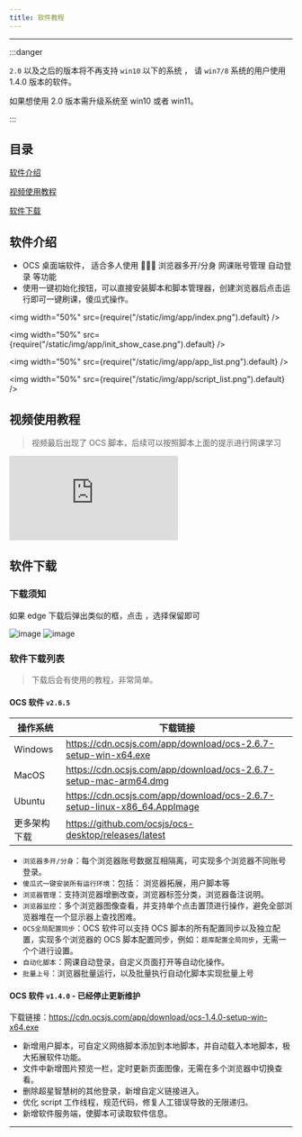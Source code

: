 ```yaml
---
title: 软件教程
---
```


---

:::danger

`2.0` 以及之后的版本将不再支持 `win10` 以下的系统 ， 请 `win7/8` 系统的用户使用 1.4.0 版本的软件。

如果想使用 2.0 版本需升级系统至 win10 或者 win11。

:::

## 目录

[软件介绍](#软件介绍)

[视频使用教程](#视频使用教程)

[软件下载](#软件下载)

## 软件介绍

- OCS 桌面端软件， 适合多人使用 👨‍👧‍👧 浏览器多开/分身 网课账号管理 自动登录 等功能
- 使用一键初始化按钮，可以直接安装脚本和脚本管理器，创建浏览器后点击运行即可一键刷课，傻瓜式操作。

<img width="50%" src={require("/static/img/app/index.png").default} />

<img width="50%" src={require("/static/img/app/init_show_case.png").default} />

<img width="50%" src={require("/static/img/app/app_list.png").default} />

<img width="50%" src={require("/static/img/app/script_list.png").default} />

## 视频使用教程

> 视频最后出现了 OCS 脚本，后续可以按照脚本上面的提示进行网课学习

<iframe
  src="https://cdn.ocsjs.com/app/resources/video/app-use-guide.mp4"
  frameborder="0"
  allow="encrypted-media"
  allowfullscreen="true"
  style={{width:'100%', height: '50vh'}}
>
</iframe>

## 软件下载

### 下载须知

如果 edge 下载后弹出类似的框，点击 ，选择保留即可

![image](https://user-images.githubusercontent.com/50533276/161433046-51cd59a8-9b8c-40de-83ee-936ddbde332d.png)
![image](https://user-images.githubusercontent.com/50533276/161433054-25eb3847-87c5-4908-a012-14c104f4d2fa.png)

### 软件下载列表

> 下载后会有使用的教程，非常简单。

#### OCS 软件 `v2.6.5`

| 操作系统     | 下载链接                                                                 |
| ------------ | ------------------------------------------------------------------------ |
| Windows      | https://cdn.ocsjs.com/app/download/ocs-2.6.7-setup-win-x64.exe           |
| MacOS        | https://cdn.ocsjs.com/app/download/ocs-2.6.7-setup-mac-arm64.dmg         |
| Ubuntu       | https://cdn.ocsjs.com/app/download/ocs-2.6.7-setup-linux-x86_64.AppImage |
| 更多架构下载 | https://github.com/ocsjs/ocs-desktop/releases/latest                     |

- `浏览器多开/分身`：每个浏览器账号数据互相隔离，可实现多个浏览器不同账号登录。
- `傻瓜式一键安装所有运行环境`：包括： 浏览器拓展，用户脚本等
- `浏览器管理`：支持浏览器增删改查，浏览器标签分类，浏览器备注说明。
- `浏览器监控`：多个浏览器图像查看，并支持单个点击置顶进行操作，避免全部浏览器堆在一个显示器上查找困难。
- `OCS全局配置同步`：OCS 软件可以支持 OCS 脚本的所有配置同步以及独立配置，实现多个浏览器的 OCS 脚本配置同步，例如：`题库配置全局同步`，无需一个个进行设置。
- `自动化脚本`：网课自动登录，自定义页面打开等自动化操作。
- `批量上号`：浏览器批量运行，以及批量执行自动化脚本实现批量上号

#### OCS 软件 `v1.4.0` - 已经停止更新维护

下载链接：https://cdn.ocsjs.com/app/download/ocs-1.4.0-setup-win-x64.exe

- 新增用户脚本，可自定义网络脚本添加到本地脚本，并自动载入本地脚本，极大拓展软件功能。
- 文件中新增图片预览一栏，定时更新页面图像，无需在多个浏览器中切换查看。
- 删除超星智慧树的其他登录，新增自定义链接进入。
- 优化 script 工作线程，规范代码，修复人工错误导致的无限递归。
- 新增软件服务端，使脚本可读取软件信息。

---
